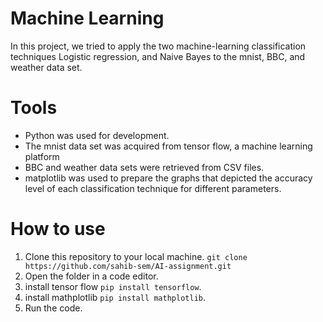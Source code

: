 # **Machine Learning**
In this project, we tried to apply the two machine-learning classification techniques
Logistic regression, and Naive Bayes to the mnist, BBC, and weather data set.

 # **Tools**
- Python was used for development.
- The mnist data set was acquired from tensor flow, a machine learning platform
- BBC and weather data sets were retrieved from CSV files.
- matplotlib was used to prepare the graphs that depicted the accuracy level of each classification technique
  for different parameters.

# **How to use**
1. Clone this repository to your local machine. `git clone https://github.com/sahib-sem/AI-assignment.git`
2. Open the folder in a code editor.
3. install tensor flow `pip install tensorflow`.
4. install mathplotlib `pip install mathplotlib`.
5. Run the code.


